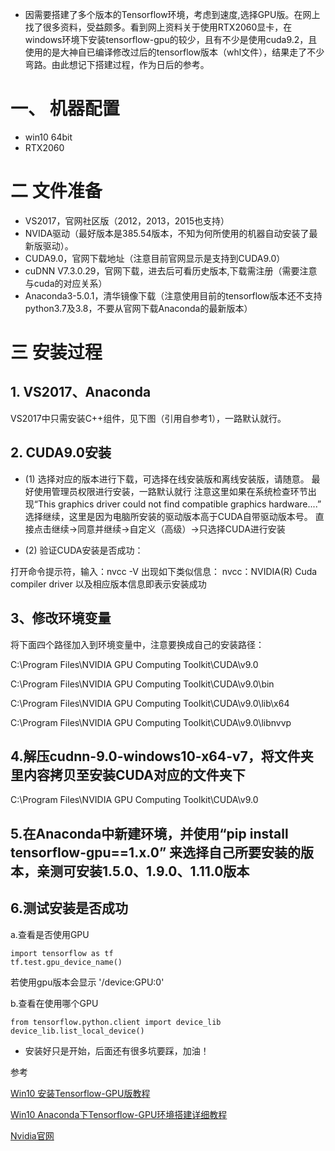 - 因需要搭建了多个版本的Tensorflow环境，考虑到速度,选择GPU版。在网上找了很多资料，受益颇多。看到网上资料关于使用RTX2060显卡，在windows环境下安装tensorflow-gpu的较少，且有不少是使用cuda9.2，且使用的是大神自已编译修改过后的tensorflow版本（whl文件），结果走了不少弯路。由此想记下搭建过程，作为日后的参考。
# 一、 机器配置
- win10 64bit
- RTX2060

# 二 文件准备
- VS2017，官网社区版（2012，2013，2015也支持）
- NVIDA驱动（最好版本是385.54版本，不知为何所使用的机器自动安装了最新版驱动）。
- CUDA9.0，官网下载地址（注意目前官网显示是支持到CUDA9.0）
- cuDNN V7.3.0.29，官网下载，进去后可看历史版本,下载需注册（需要注意与cuda的对应关系）
- Anaconda3-5.0.1，清华镜像下载（注意使用目前的tensorflow版本还不支持python3.7及3.8，不要从官网下载Anaconda的最新版本）

# 三 安装过程
## 1. VS2017、Anaconda
VS2017中只需安装C++组件，见下图（引用自参考1），一路默认就行。 
## 2. CUDA9.0安装
- (1) 选择对应的版本进行下载，可选择在线安装版和离线安装版，请随意。 
最好使用管理员权限进行安装，一路默认就行
注意这里如果在系统检查环节出现“This graphics driver could not find compatible graphics hardware....”
选择继续，这里是因为电脑所安装的驱动版本高于CUDA自带驱动版本号。
直接点击继续->同意并继续->自定义（高级）->只选择CUDA进行安装

- (2) 验证CUDA安装是否成功：

打开命令提示符，输入：nvcc -V 
出现如下类似信息： nvcc：NVIDIA(R) Cuda compiler driver 以及相应版本信息即表示安装成功

## 3、修改环境变量
将下面四个路径加入到环境变量中，注意要换成自己的安装路径：

C:\Program Files\NVIDIA GPU Computing Toolkit\CUDA\v9.0

C:\Program Files\NVIDIA GPU Computing Toolkit\CUDA\v9.0\bin

C:\Program Files\NVIDIA GPU Computing Toolkit\CUDA\v9.0\lib\x64

C:\Program Files\NVIDIA GPU Computing Toolkit\CUDA\v9.0\libnvvp


## 4.解压cudnn-9.0-windows10-x64-v7，将文件夹里内容拷贝至安装CUDA对应的文件夹下
C:\Program Files\NVIDIA GPU Computing Toolkit\CUDA\v9.0


## 5.在Anaconda中新建环境，并使用“pip install tensorflow-gpu==1.x.0” 来选择自己所要安装的版本，亲测可安装1.5.0、1.9.0、1.11.0版本

## 6.测试安装是否成功
a.查看是否使用GPU
``` 
import tensorflow as tf
tf.test.gpu_device_name()
```

若使用gpu版本会显示
'/device:GPU:0'

b.查看在使用哪个GPU
```
from tensorflow.python.client import device_lib
device_lib.list_local_device()
```

- 安装好只是开始，后面还有很多坑要踩，加油！

参考

[Win10 安装Tensorflow-GPU版教程](https://blog.csdn.net/ygjustgo/article/details/78883981)

[Win10 Anaconda下Tensorflow-GPU环境搭建详细教程](https://www.cnblogs.com/guoyaohua/p/9265268.html)

[Nvidia官网](https://developer.nvidia.com/rdp/cudnn-archive)

